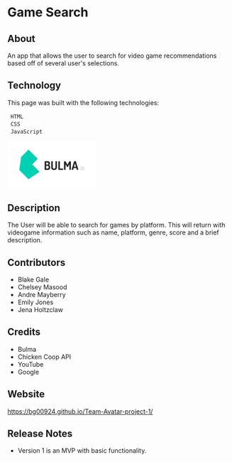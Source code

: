 # Game Search

## About
An app that allows the user to search for video game recommendations based off of several user's selections.

## Technology
This page was built with the following technologies:
```bash
 HTML
 CSS
 JavaScript
 ```
<a href="https://bulma.io"><img src="https://raw.githubusercontent.com/jgthms/bulma/master/docs/images/bulma-banner.png" alt="Bulma: a Flexbox CSS framework" style="max-width:50%;" width="200"></a>


## Description
 The User will be able to search for games by platform. This will return with videogame information such as  name, platform, genre, score and a brief description. 

 ## Contributors
 * Blake Gale
 * Chelsey Masood
 * Andre Mayberry
 * Emily Jones
 * Jena Holtzclaw

 ## Credits
 * Bulma
 * Chicken Coop API
 * YouTube
 * Google

## Website
https://bg00924.github.io/Team-Avatar-project-1/



## Release Notes
* Version 1 is an MVP with basic functionality. 

